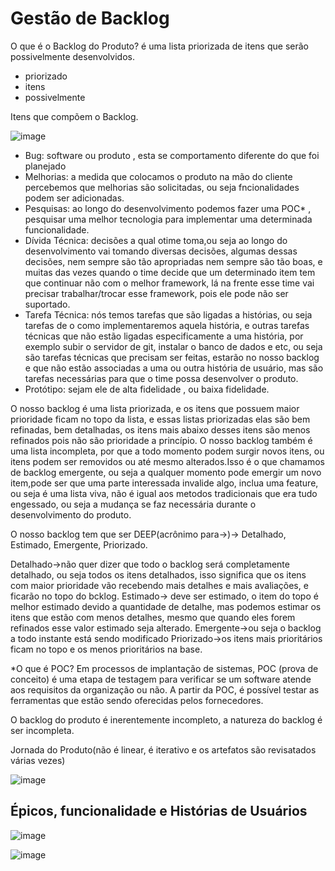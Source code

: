 # Gestão de Backlog

O que é o Backlog do Produto? é uma lista priorizada de itens que serão possivelmente desenvolvidos.

- priorizado
- itens
- possivelmente 

Itens que compõem o Backlog.

![image](https://user-images.githubusercontent.com/52088444/218219892-2d372b51-1c5a-4d5f-8ca0-36547b0bc1b3.png)


- Bug: software ou produto , esta se comportamento diferente do que foi planejado
- Melhorias: a medida que colocamos o produto na mão do cliente percebemos que melhorias são solicitadas, ou seja fncionalidades podem ser adicionadas.
- Pesquisas: ao longo do desenvolvimento podemos fazer uma POC* , pesquisar uma melhor tecnologia para implementar uma determinada funcionalidade.
- Dívida Técnica: decisões a qual otime toma,ou seja ao longo do desenvolvimento vai tomando diversas decisões, algumas dessas decisões, nem sempre são tão apropriadas nem sempre são tão boas, e muitas das vezes quando o time decide que um determinado item tem que continuar não com o melhor framework, lá na frente esse time vai precisar trabalhar/trocar esse framework, pois ele pode não ser suportado. 
- Tarefa Técnica: nós temos tarefas que são ligadas a histórias, ou seja tarefas de o como implementaremos aquela história, e outras tarefas técnicas que não estão ligadas especificamente a uma história, por exemplo subir o servidor de git, instalar o banco de dados e etc, ou seja são tarefas técnicas que precisam ser feitas, estarão no nosso backlog e que não estão associadas a uma ou outra história de usuário, mas são tarefas necessárias para que o time possa desenvolver o produto.
- Protótipo: sejam ele de alta fidelidade , ou baixa fidelidade.

O nosso backlog é uma lista priorizada, e os itens que possuem maior prioridade ficam no topo da lista, e essas listas priorizadas elas são bem refinadas, bem detalhadas, os itens mais abaixo desses itens são menos refinados pois não são prioridade a princípio.
O nosso backlog também é uma lista incompleta, por que a todo momento podem surgir novos itens, ou itens podem ser removidos ou até mesmo alterados.Isso é o que chamamos de backlog emergente, ou seja a qualquer momento pode emergir um novo item,pode ser que uma parte interessada invalide algo, inclua uma feature, ou seja é uma lista viva, não é igual aos metodos tradicionais que era tudo engessado, ou seja a mudança se faz necessária durante o desenvolvimento do produto.

O nosso backlog tem que ser DEEP(acrônimo para->)-> Detalhado, Estimado, Emergente, Priorizado.

Detalhado->não quer dizer que todo o backlog será completamente detalhado, ou seja todos os itens detalhados, isso significa que os itens com maior prioridade vão recebendo mais detalhes e mais avaliações, e ficarão no topo do bcklog.
Estimado-> deve ser estimado, o item do topo é melhor estimado devido a quantidade de detalhe, mas podemos estimar os itens que estão com menos detalhes, mesmo que quando eles forem refinados esse valor estimado seja alterado.
Emergente->ou seja o backlog a todo instante está sendo modificado
Priorizado->os itens mais prioritários ficam no topo e os menos prioritários na base.

*O que é POC? Em processos de implantação de sistemas, POC (prova de conceito) é uma etapa de testagem para verificar se um software atende aos requisitos da organização ou não. A partir da POC, é possível testar as ferramentas que estão sendo oferecidas pelos fornecedores.

O backlog do produto é inerentemente incompleto, a natureza do backlog é ser incompleta.


Jornada do Produto(não é linear, é iterativo e os artefatos são revisatados várias vezes)

![image](https://user-images.githubusercontent.com/52088444/218223129-4e33e836-4b7e-4372-824d-89d7c341e8f3.png)

## Épicos, funcionalidade e Histórias de Usuários

![image](https://user-images.githubusercontent.com/52088444/218223518-5122f275-5dd3-451f-b2cd-2e8ea0edfef0.png)

![image](https://user-images.githubusercontent.com/52088444/218226089-9c01a423-bb90-4aa4-8a3f-e93320508ac8.png)







